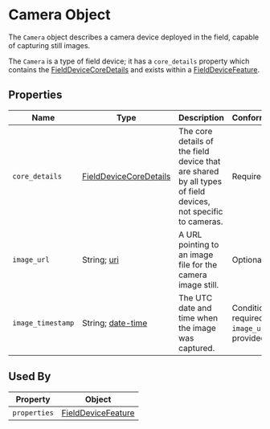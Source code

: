 # Camera Object
The `Camera` object describes a camera device deployed in the field, capable of capturing still images.

The `Camera` is a type of field device; it has a `core_details` property which contains the [FieldDeviceCoreDetails](/spec-content/objects/FieldDeviceCoreDetails.md) and exists within a [FieldDeviceFeature](/spec-content/objects/FieldDeviceFeature.md).

## Properties
Name | Type | Description | Conformance | Notes
--- | --- | --- | --- | ---
`core_details` | [FieldDeviceCoreDetails](/spec-content/objects/FieldDeviceCoreDetails.md) | The core details of the field device that are shared by all types of field devices, not specific to cameras. | Required | This property appears on all field devices.
`image_url` | String; [uri](https://tools.ietf.org/html/draft-handrews-json-schema-validation-01#section-7.3.5) | A URL pointing to an image file for the camera image still. | Optional |
`image_timestamp` | String; [date-time](https://tools.ietf.org/html/draft-handrews-json-schema-validation-01#section-7.3.1) | The UTC date and time when the image was captured. | Conditional; required if `image_url` is provided | Please see [Business Rule](/Creating_a_WZDx_Feed.md#business-rules) #5. 

## Used By
Property | Object
--- | --- 
`properties` | [FieldDeviceFeature](/spec-content/objects/FieldDeviceFeature.md)
